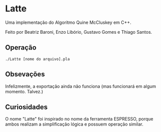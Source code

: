 # Latte

Uma implementação do Algoritmo Quine McCluskey em C++.

Feito por Beatriz Baroni, Enzo Libório, Gustavo Gomes e Thiago Santos.

## Operação

```
./Latte [nome do arquivo].pla
```

## Obsevações

Infelizmente, a exportação ainda não funciona (mas funcionará em algum momento. Talvez.)

## Curiosidades

O nome "Latte" foi inspirado no nome da ferramenta ESPRESSO, porque ambos realizam a simplificação lógica e possuem operação similar.

